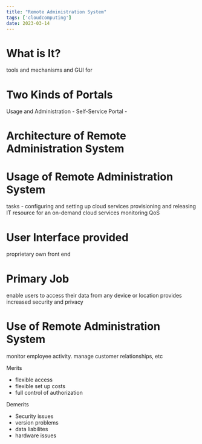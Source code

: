 ```yaml
---
title: "Remote Administration System"
tags: ['cloudcomputing']
date: 2023-03-14
---
```


# What is It?
tools and mechanisms and GUI for 

# Two Kinds of Portals
Usage and Administration - 
Self-Service Portal - 

# Architecture of Remote Administration System

# Usage of Remote Administration System
tasks -
configuring and setting up cloud services
provisioning and releasing IT resource for an on-demand cloud services 
monitoring QoS


# User Interface provided
proprietary
own front end

# Primary Job
enable users to access their data from any device or location
provides increased security and privacy  

# Use of Remote Administration System
monitor employee activity. manage customer relationships, etc


Merits 
- flexible access 
- flexible set up costs
- full control of authorization

Demerits 
- Security issues
- version problems
- data liabilites
- hardware issues 